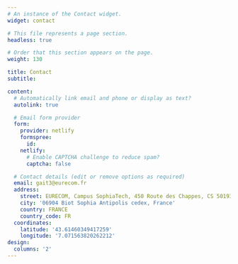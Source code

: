 ```yaml
---
# An instance of the Contact widget.
widget: contact

# This file represents a page section.
headless: true

# Order that this section appears on the page.
weight: 130

title: Contact
subtitle:

content:
  # Automatically link email and phone or display as text?
  autolink: true

  # Email form provider
  form:
    provider: netlify
    formspree:
      id:
    netlify:
      # Enable CAPTCHA challenge to reduce spam?
      captcha: false

  # Contact details (edit or remove options as required)
  email: gait3@eurecom.fr
  address:
    street: EURECOM, Campus SophiaTech, 450 Route des Chappes, CS 50193
    city: '06904 Biot Sophia Antipolis cedex, France' 
    country: FRANCE
    country_code: FR
  coordinates:
    latitude: '43.61460349417259'
    longitude: '7.071563820262212'
design:
  columns: '2'
---
```

